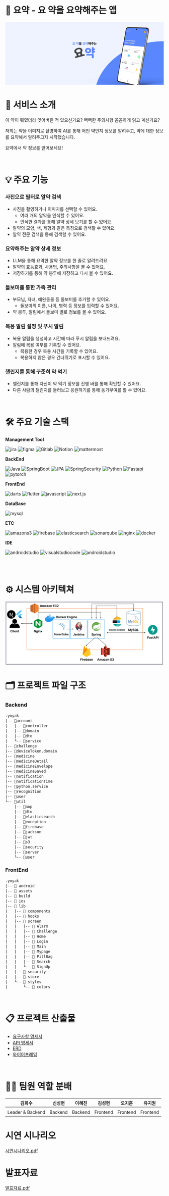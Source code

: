# 💊 요약 - 요 약을 요약해주는 앱

<img src="./asset/cover.png"/>

# 🌟 서비스 소개

이 약이 뭐였더라 잊어버린 적 있으신가요?
빽빽한 주의사항 꼼꼼하게 읽고 계신가요?

저희는 약을 이미지로 촬영하여 AI를 통해 어떤 약인지 정보를 알려주고,
약에 대한 정보를 요약해서 알려주고자 시작했습니다.

요약에서 약 정보를 얻어보세요!

<br>

# 💡 주요 기능

### 사진으로 필터로 알약 검색

-   사진을 촬영하거나 이미지를 선택할 수 있어요.
    -   여러 개의 알약을 인식할 수 있어요.
    -   인식한 결과를 통해 알약 상세 보기를 할 수 있어요.
-   알약의 모양, 색, 제형과 같은 특징으로 검색할 수 있어요.
-   알약 전문 검색을 통해 검색할 수 있어요.

### 요약해주는 알약 상세 정보

-   LLM을 통해 요약한 알약 정보를 한 줄로 알려드려요.
-   알약의 효능효과, 사용법, 주의사항을 볼 수 있어요.
-   저장하기를 통해 약 봉투에 저장하고 다시 볼 수 있어요.

### 돌보미를 통한 가족 관리

-   부모님, 자녀, 애완동물 등 돌보미를 추가할 수 있어요.
    -   돌보미의 이름, 나이, 병력 등 정보를 입력할 수 있어요.
-   약 봉투, 알림에서 돌보미 별로 정보를 볼 수 있어요.

### 복용 알림 설정 및 푸시 알림

-   복용 알림을 생성하고 시간에 따라 푸시 알림을 보내드려요.
-   알림에 복용 여부를 기록할 수 있어요.
    -   복용한 경우 복용 시간을 기록할 수 있어요.
    -   복용하지 않은 경우 건너뛰기로 표시할 수 있어요.

### 챌린지를 통해 꾸준히 약 먹기

-   챌린지를 통해 자신이 약 먹기 정보를 진행 바를 통해 확인할 수 있어요.
-   다른 사람의 챌린지를 둘러보고 응원하기를 통해 동기부여를 할 수 있어요.

<br>


# 🛠️ 주요 기술 스택

 **Management Tool**

<img alt="jira" src="https://img.shields.io/badge/jira-%230A0FFF.svg?style=for-the-badge&logo=jira&logoColor=white">
<img alt="figma" src="https://img.shields.io/badge/figma-%23F24E1E.svg?style=for-the-badge&logo=figma&logoColor=white">
<img alt="Gitlab" src="https://img.shields.io/badge/gitlab-FC6D26?style=for-the-badge&logo=gitlab&logoColor=#FC6D26">
<img alt="Notion" src="https://img.shields.io/badge/notion-000000?style=for-the-badge&logo=notion&logoColor=#000000">
<img alt="mattermost" src="https://img.shields.io/badge/mattermost-0058CC?style=for-the-badge&logo=mattermost&logoColor=#0058CC">
  
 **BackEnd**

<img alt="Java" src="https://img.shields.io/badge/java-007396?style=for-the-badge&logo=java&logoColor=white">
<img alt="SpringBoot" src="https://img.shields.io/badge/springboot-6DB33F?style=for-the-badge&logo=springboot&logoColor=white">
<img alt="JPA" src="https://img.shields.io/badge/JPA-b6a97a.svg?&style=for-the-badge&logo=JPA&logoColor=#b6a97a">
<img alt="SpringSecurity" src="https://img.shields.io/badge/springsecurity-6DB33F?style=for-the-badge&logo=springsecurity&logoColor=white">
<img alt="Python" src ="https://img.shields.io/badge/Python-0052CC.svg?&style=for-the-badge&logo=Python&logoColor=white"/>
<img alt="Fastapi" src="https://img.shields.io/badge/fastapi-009688?style=for-the-badge&logo=fastapi&logoColor=white">
<img alt="pytorch" src="https://img.shields.io/badge/PyTorch-EE4C2C?style=for-the-badge&logo=pytorch&logoColor=white">

 **FrontEnd**

<img alt="darts" src="https://img.shields.io/badge/dart-0175C2.svg?&style=for-the-badge&logo=dart&logoColor=#0175C2">
<img alt="flutter" src="https://img.shields.io/badge/flutter-02569B.svg?&style=for-the-badge&logo=flutter&logoColor=#02569B">
<img alt="javascript" src="https://img.shields.io/badge/javascript-F7DF1E.svg?&style=for-the-badge&logo=javascript&logoColor=#F7DF1E">
<img alt="next.js" src="https://img.shields.io/badge/Next.js-000000?style=for-the-badge&logo=Next.js&logoColor=white">


 **DataBase**

<img alt="mysql" src="https://img.shields.io/badge/mysql-4479A1?style=for-the-badge&logo=mysql&logoColor=white">

**ETC**

<img alt="amazons3" src="https://img.shields.io/badge/Amazon%20S3-569A31.svg?&style=for-the-badge&logo=Amazon%20S3&logoColor=white">
<img alt="firebase" src="https://img.shields.io/badge/firebase-FFCA28.svg?&style=for-the-badge&logo=firebase&logoColor=white">
<img alt="elasticsearch" src="https://img.shields.io/badge/elasticsearch-005571.svg?&style=for-the-badge&logo=elasticsearch&logoColor=#005571">
<img alt="sonarqube" src="https://img.shields.io/badge/sonarqube-4E9BCD.svg?&style=for-the-badge&logo=sonarqube&logoColor=white">
<img alt="nginx" src="https://img.shields.io/badge/nginx-009639.svg?&style=for-the-badge&logo=nginx&logoColor=#009639">
<img alt="docker" src="https://img.shields.io/badge/docker-2496ED.svg?&style=for-the-badge&logo=docker&logoColor=white">

**IDE**

<img alt="androidstudio" src="https://img.shields.io/badge/IntelliJIDEA-000000.svg?style=for-the-badge&logo=intellij-idea&logoColor=white">
<img alt="visualstudiocode" src="https://img.shields.io/badge/visualstudiocode-007ACC?style=for-the-badge&logo=visualstudiocode&logoColor=#007ACC">
<img alt="androidstudio" src="https://img.shields.io/badge/androidstudio-3DDC84?style=for-the-badge&logo=androidstudio&logoColor=white">

<br><br>

# ⚙ 시스템 아키텍쳐

<img src="./asset/system_architecture.png"/>

<br>

# 🗂 프로젝트 파일 구조

### Backend
```
.yoyak
|-- 📂account
|   |-- 📂controller
|   |-- 📂domain
|   |-- 📂dto
|   └-- 📂service
|-- 📂challenge
|-- 📂deviceToken.domain
|-- 📂medicine
|-- 📂medicineDetail
|-- 📂medicineEnvelope
|-- 📂medicineSaved
|-- 📂notification
|-- 📂notificationTime
|-- 📂python.service
|-- 📂recognition
|-- 📂user
└-- 📂util
    |-- 📂aop
    |-- 📂dto
    |-- 📂elasticsearch
    |-- 📂exception
    |-- 📂firebase
    |-- 📂jackson
    |-- 📂jwt
    |-- 📂s3
    |-- 📂security
    |-- 📂server
    └-- 📂user
```
### FrontEnd
```
.yoyak
|-- 📂 android
|-- 📂 assets
|-- 📂 build
|-- 📂 ios
|-- 📂 lib
|   |-- 📂 components
|   |-- 📂 hooks
|   |-- 📂 screen
|   |   |-- 📂 Alarm
|   |   |-- 📂 Challenge
|   |   |-- 📂 Home
|   |   |-- 📂 Login
|   |   |-- 📂 Main
|   |   |-- 📂 Mypage
|   |   |-- 📂 PillBag
|   |   |-- 📂 Search
|   |   └-- 📂 SignUp
|   |-- 📂 security
|   |-- 📂 store
|   └-- 📂 styles
|       └-- 📂 colors
```

<br>

# 📋 프로젝트 산출물

- [요구사항 명세서](https://gpolya.notion.site/1-1f83cfe2412f47c6a44feadcd8310bbd?pvs=4)
- [API 명세서](https://gpolya.notion.site/API-dfbe58a8b1c04e30a118784ea4ac0446?pvs=4)
- [ERD](https://www.erdcloud.com/d/CvgYZsDvxi7Bdfvi8)
- [와이어프레임](https://www.figma.com/file/KdEqQscVLYHN2hXUSfPVEo/%EC%9A%94%EC%95%BD?type=design&node-id=0-1&mode=design&t=UyKlj5WlR9TGr0lG-0)

<br>

# 👩‍💻 팀원 역할 분배

| 김희수            | 신성현   | 이혜진   | 김성현  | 오지훈  | 유지원  |
| ----------------- | -------- | -------- | ------- | ------- | ------- |
|  | | |  |  |  |
| Leader & Backend | Backend | Backend | Frontend | Frontend | Frontend |


# 시연 시나리오
[시연시나리오.pdf](./exec/시연시나리오.pdf)

# 발표자료
[발표자료.pdf](./exec/10기_특화PJT_발표자료_B102.pdf)